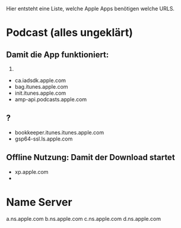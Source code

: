 Hier entsteht eine Liste, welche Apple Apps benötigen welche URLS.

# Podcast (alles ungeklärt)
## Damit die App funktioniert:
1. 
- ca.iadsdk.apple.com
- bag.itunes.apple.com
- init.itunes.apple.com
- amp-api.podcasts.apple.com

## ?
- bookkeeper.itunes.itunes.apple.com
- gsp64-ssl.ls.apple.com

## Offline Nutzung: Damit der Download startet
- xp.apple.com
- 


# Name Server
a.ns.apple.com
b.ns.apple.com
c.ns.apple.com
d.ns.apple.com